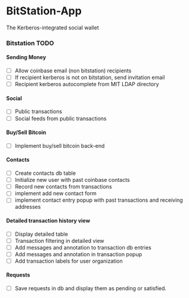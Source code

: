 BitStation-App
==============

The Kerberos-integrated social wallet

### Bitstation TODO

#### Sending Money
- [ ] Allow coinbase email (non bitstation) recipients
- [ ] If recipient kerberos is not on bitstation, send invitation email
- [ ] Recipient kerberos autocomplete from MIT LDAP directory

#### Social
- [ ] Public transactions
- [ ] Social feeds from public transactions

#### Buy/Sell Bitcoin
- [ ] Implement buy/sell bitcoin back-end

#### Contacts
- [ ] Create contacts db table
- [ ] Initialize new user with past coinbase contacts
- [ ] Record new contacts from transactions
- [ ] implement add new contact form
- [ ] implement contact entry popup with past transactions and receiving addresses

#### Detailed transaction history view
- [ ] Display detailed table
- [ ] Transaction filtering in detailed view
- [ ] Add messages and annotation to transaction db entries
- [ ] Add messages and annotation in transaction popup
- [ ] Add transaction labels for user organization

#### Requests
- [ ] Save requests in db and display them as pending or satisfied.